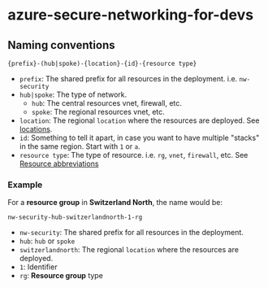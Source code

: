 # azure-secure-networking-for-devs

## Naming conventions

`{prefix}-(hub|spoke)-{location}-{id}-{resource type}`

- `prefix`: The shared prefix for all resources in the deployment. i.e. `nw-security`
- `hub|spoke`: The type of network.
  - `hub`: The central resources vnet, firewall, etc.
  - `spoke`: The regional resources vnet, etc.
- `location`: The regional `location` where the resources are deployed. See [locations](./locations.md).
- `id`: Something to tell it apart, in case you want to have multiple "stacks" in the same region. Start with `1` or `a`.
- `resource type`: The type of resource. i.e. `rg`, `vnet`, `firewall`, etc. See [Resource abbreviations](https://learn.microsoft.com/en-us/azure/cloud-adoption-framework/ready/azure-best-practices/resource-abbreviations)

### Example

For a **resource group** in **Switzerland North**, the name would be:

`nw-security-hub-switzerlandnorth-1-rg`

- `nw-security`: The shared prefix for all resources in the deployment.
- `hub`: `hub` or `spoke`
- `switzerlandnorth`: The regional `location` where the resources are deployed.
- `1`: Identifier
- `rg`: **Resource group** type
